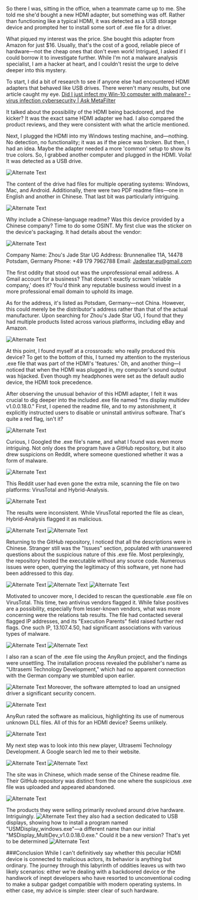 So there I was, sitting in the office, when a teammate came up to me. She told me she'd bought a new HDMI adapter, but something was off. Rather than functioning like a typical HDMI, it was detected as a USB storage device and prompted her to install some sort of .exe file for a driver.

What piqued my interest was the price. She bought this adapter from Amazon for just $16. Usually, that's the cost of a good, reliable piece of hardware—not the cheap ones that don't even work! Intrigued, I asked if I could borrow it to investigate further. While I'm not a malware analysis specialist, I am a hacker at heart, and I couldn't resist the urge to delve deeper into this mystery.

To start, I did a bit of research to see if anyone else had encountered HDMI adapters that behaved like USB drives. There weren't many results, but one article caught my eye. 
[Did I just infect my Win-10 computer with malware? - virus infection cybersecurity | Ask MetaFilter](https://ask.metafilter.com/367356/Did-I-just-infect-my-Win-10-computer-with-malware)

It talked about the possibility of the HDMI being backdoored, and the kicker? It was the exact same HDMI adapter we had. I also compared the product reviews, and they were consistent with what the article mentioned.

Next, I plugged the HDMI into my Windows testing machine, and—nothing. No detection, no functionality; it was as if the piece was broken. But then, I had an idea. Maybe the adapter needed a more 'common' setup to show its true colors. So, I grabbed another computer and plugged in the HDMI. Voila! It was detected as a USB drive. 

![Alternate Text](images/Pasted%20image%2020231021173939.png)


The content of the drive had files for multiple operating systems: Windows, Mac, and Android. Additionally, there were two PDF readme files—one in English and another in Chinese. That last bit was particularly intriguing.

![Alternate Text](./images/Pasted%20image%2020231021174110.png)

Why include a Chinese-language readme? Was this device provided by a Chinese company? Time to do some OSINT.
My first clue was the sticker on the device's packaging. It had details about the vendor:

![Alternate Text](./images/2023-10-21%2017_44_49-5B79E407-E780-4708-8C5B-100FA319221B.jpg%20%E2%80%8E-%20Photos.png)

Company Name: Zhou's Jade Star UG
Address: Brunnenallee 11A, 14478 Potsdam, Germany
Phone: +49 179 7962788
Email: Jadestar.eu@gmail.com

The first oddity that stood out was the unprofessional email address. A Gmail account for a business? That doesn't exactly scream 'reliable company,' does it? You'd think any reputable business would invest in a more professional email domain to uphold its image.

As for the address, it's listed as Potsdam, Germany—not China. However, this could merely be the distributor's address rather than that of the actual manufacturer. Upon searching for Zhou's Jade Star UG, I found that they had multiple products listed across various platforms, including eBay and Amazon.

![Alternate Text](./images/2023-10-21%2017_53_45-Zhou's%20Jade%20Star%20UG%20–%20Recherche%20Google%20et%2014%20pages%20de%20plus%20-%20Profil%201%20–%20Microsof.png)

At this point, I found myself at a crossroads: who really produced this device? To get to the bottom of this, I turned my attention to the mysterious .exe file that was part of the HDMI's 'features.' Oh, and another thing—I noticed that when the HDMI was plugged in, my computer's sound output was hijacked. Even though my headphones were set as the default audio device, the HDMI took precedence.

After observing the unusual behavior of this HDMI adapter, I felt it was crucial to dig deeper into the included .exe file named "ms display multidev v1.0.0.18.0." First, I opened the readme file, and to my astonishment, it explicitly instructed users to disable or uninstall antivirus software. That's quite a red flag, isn't it?

![Alternate Text](./images/2023-10-21%2003_39_08-readme.pdf%20et%2011%20pages%20de%20plus%20-%20Profil%201%20–%20Microsoft​%20Edge.png)

Curious, I Googled the .exe file's name, and what I found was even more intriguing.
Not only does the program have a GitHub repository, but it also drew suspicions on Reddit, where someone questioned whether it was a form of malware. 

![Alternate Text](./images/Pasted%20image%2020231021182647.png)

This Reddit user had even gone the extra mile, scanning the file on two platforms: VirusTotal and Hybrid-Analysis.

![Alternate Text](./images/Pasted%20image%2020231021185519.png)

The results were inconsistent. While VirusTotal reported the file as clean, Hybrid-Analysis flagged it as malicious.

![Alternate Text](./images/Pasted%20image%2020231021185648.png)
![Alternate Text](./images/Pasted%20image%2020231021185733.png)

Returning to the GitHub repository, I noticed that all the descriptions were in Chinese. Stranger still was the "Issues" section, populated with unanswered questions about the suspicious nature of this .exe file. Most perplexingly, the repository hosted the executable without any source code. Numerous issues were open, querying the legitimacy of this software, yet none had been addressed to this day.

![Alternate Text](./images/Pasted%20image%2020231021185901.png)
![Alternate Text](./images/Pasted%20image%2020231021185925.png)
![Alternate Text](./images/Pasted%20image%2020231021185943.png)

Motivated to uncover more, I decided to rescan the questionable .exe file on VirusTotal. This time, two antivirus vendors flagged it. While false positives are a possibility, especially from lesser-known vendors, what was more concerning were the relations tab results. The file had contacted several flagged IP addresses, and its "Execution Parents" field raised further red flags. One such IP, 13.107.4.50, had significant associations with various types of malware.

![Alternate Text](./images/Pasted%20image%2020231021192717.png)
![Alternate Text](./images/Pasted%20image%2020231021192730.png)

I also ran a scan of the .exe file using the AnyRun project, and the findings were unsettling.
The installation process revealed the publisher's name as "Ultrasemi Technology Development," which had no apparent connection with the German company we stumbled upon earlier. 

![Alternate Text](./images/Pasted%20image%2020231021192823.png)
Moreover, the software attempted to load an unsigned driver a significant security concern.

![Alternate Text](./images/Pasted%20image%2020231021192858.png)

AnyRun rated the software as malicious, highlighting its use of numerous unknown DLL files. All of this for an HDMI device? Seems unlikely.

![Alternate Text](./images/Pasted%20image%2020231021192959.png)

My next step was to look into this new player, Ultrasemi Technology Development. A Google search led me to their website.

![Alternate Text](./images/Pasted%20image%2020231021193113.png)
![Alternate Text](./images/Pasted%20image%2020231021193144.png)

The site was in Chinese, which made sense of the Chinese readme file. Their GitHub repository was distinct from the one where the suspicious .exe file was uploaded and appeared abandoned.

![Alternate Text](./images/Pasted%20image%2020231021193215.png)

The products they were selling primarily revolved around drive hardware. Intriguingly.
![Alternate Text](./images/Pasted%20image%2020231021193251.png)
they also had a section dedicated to USB displays, showing how to install a program named "USMDisplay_windows.exe"—a different name than our initial "MSDisplay_MultiDev_v1.0.0.18.0.exe." Could it be a new version? That's yet to be determined
![Alternate Text](./images/Pasted%20image%2020231021193328.png)

###Conclusion
While I can't definitively say whether this peculiar HDMI device is connected to malicious actors, its behavior is anything but ordinary. The journey through this labyrinth of oddities leaves us with two likely scenarios: either we're dealing with a backdoored device or the handiwork of inept developers who have resorted to unconventional coding to make a subpar gadget compatible with modern operating systems. In either case, my advice is simple: steer clear of such hardware.
